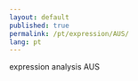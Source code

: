```yaml
---
layout: default
published: true
permalink: /pt/expression/AUS/
lang: pt
---
```


expression analysis AUS
